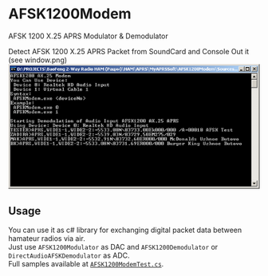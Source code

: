 # AFSK1200Modem
AFSK 1200 X.25 APRS Modulator &amp; Demodulator

Detect AFSK 1200 X.25 APRS Packet from SoundCard and Console Out it
(see window.png) <img src="window.png"/>

Usage
--------

You can use it as c# library for exchanging digital packet data between hamateur radios via air.     
Just use `AFSK1200Modulator` as DAC and `AFSK1200Demodulator` or `DirectAudioAFSKDemodulator` as ADC.    
Full samples available at [`AFSK1200ModemTest.cs`](AFSK1200ModemTest.cs).